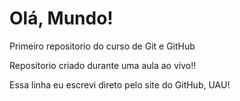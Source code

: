 # Olá, Mundo!
 Primeiro repositorio do curso de Git e GitHub

Repositorio criado durante uma aula ao vivo!!

Essa linha eu escrevi direto pelo site do GitHub, UAU!

